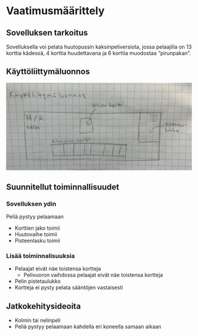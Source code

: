 # Vaatimusmäärittely 

## Sovelluksen tarkoitus 

Sovelluksella voi pelata huutopussin kaksinpeliversiota, jossa pelaajilla on 13 	korttia kädessä, 4 korttia huudettavana ja 6 korttia muodostaa “pirunpakan”. 

## Käyttöliittymäluonnos 

![](./kuvat/kayttoliittymaluonnos.png) 

## Suunnitellut toiminnallisuudet 

### Sovelluksen ydin 

Peliä pystyy pelaamaan 

- Korttien jako toimii 
- Huutovaihe toimii 
- Pisteenlasku toimii 

### Lisää toiminnalisuuksia 

- Pelaajat eivät näe toistensa kortteja
  - Pelivuoron vaihdossa pelaajat eivät näe toistensa kortteja
- Pelin pistetaulukko 
- Kortteja ei pysty pelata sääntöjen vastaisesti 

 

## Jatkokehitysideoita 

- Kolmin tai nelinpeli 
- Peliä pystyy pelaamaan kahdella eri koneella samaan aikaan 

